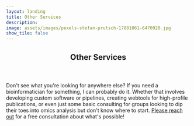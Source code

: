 ```yaml
---
layout: landing
title: Other Services
description: 
image: assets/images/pexels-stefan-prutsch-17881061-6470920.jpg
show_tile: false
---
```


<div id="main">
  <!-- One -->
<section id="one">
	<div class="inner"> 
		<header class="major">
			<h2>Other Services</h2>
		</header>
		<p>Don't see what you're looking for anywhere else? If you need a bioinformatician for something, I can probably do it. Whether that involves developing custom software or pipelines, creating webtools for high-profile publications, or even just some basic consulting for groups looking to dip their toes into omics analysis but don't know where to start. <a href="mailto:kathryn.lande@mail.mcgill.ca">Please reach out</a> for a free consultation about what's possible!</p>
	</div>
</section>
</div> 
